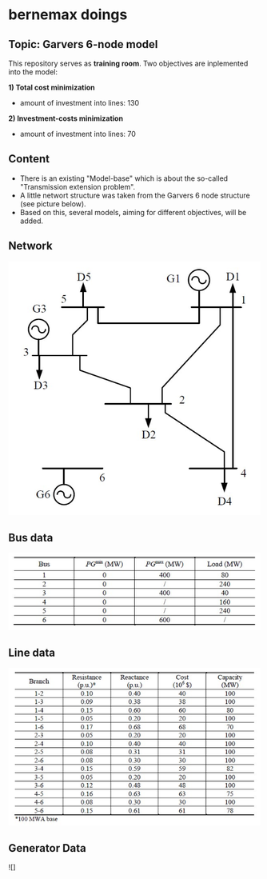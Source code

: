 # bernemax doings 

## Topic: Garvers 6-node model

This repository serves as **training room**. 
Two objectives are inplemented into the model:

**1) Total cost minimization**
- amount of investment into lines: 130 

**2) Investment-costs minimization**
- amount of investment into lines: 70


## Content
* There is an existing "Model-base" which is about the so-called "Transmission extension problem".
* A little networt structure was taken from the Garvers 6 node structure (see picture below).
* Based on this, several models, aiming for different objectives, will be added.

## Network
![](https://github.com/bernemax/bernemax-s-doings/blob/Garvers/pictures/Garvers%206%20node.jpg)

## Bus data
![](https://github.com/bernemax/bernemax-s-doings/blob/Garvers/pictures/bus%20data.jpg)

## Line data
![](https://github.com/bernemax/bernemax-s-doings/blob/Garvers/pictures/Line%20Data.jpg)

## Generator Data
![]



